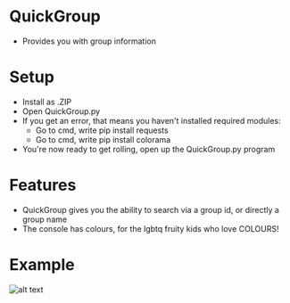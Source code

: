 # QuickGroup

- Provides you with group information

# Setup

- Install as .ZIP
- Open QuickGroup.py
- If you get an error, that means you haven't installed required modules:
  - Go to cmd, write pip install requests
  - Go to cmd, write pip install colorama
- You're now ready to get rolling, open up the QuickGroup.py program

# Features

- QuickGroup gives you the ability to search via a group id, or directly a group name
- The console has colours, for the lgbtq fruity kids who love COLOURS!

# Example 

![alt text](https://cdn.discordapp.com/attachments/934526268697886760/960521294712045628/frioty.png)
